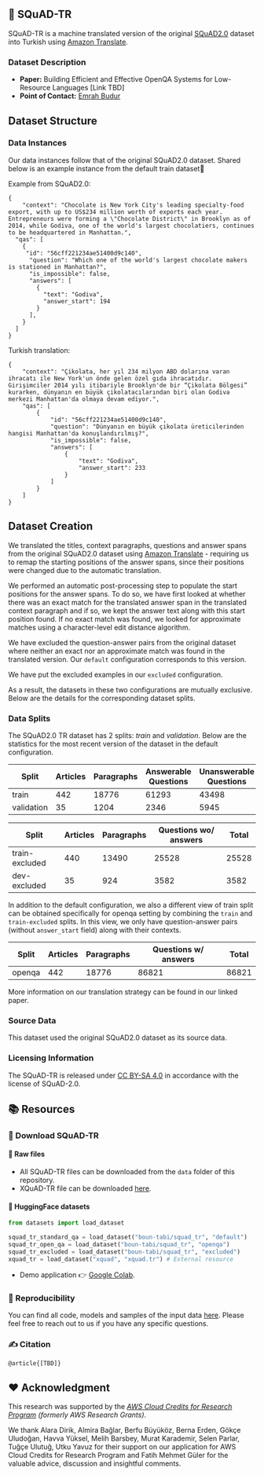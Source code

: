 ## 📜 SQuAD-TR

SQuAD-TR is a machine translated version of the original [SQuAD2.0](https://rajpurkar.github.io/SQuAD-explorer/) dataset into Turkish using [Amazon Translate](https://aws.amazon.com/translate/).

### Dataset Description

- **Paper:** Building Efficient and Effective OpenQA Systems for Low-Resource Languages [Link TBD]
- **Point of Contact:** [Emrah Budur](mailto:emrah.budur@boun.edu.tr)


## Dataset Structure

### Data Instances

Our data instances follow that of the original SQuAD2.0 dataset.
Shared below is an example instance from the default train dataset🍫

Example from SQuAD2.0:
```
{
    "context": "Chocolate is New York City's leading specialty-food export, with up to US$234 million worth of exports each year. Entrepreneurs were forming a \"Chocolate District\" in Brooklyn as of 2014, while Godiva, one of the world's largest chocolatiers, continues to be headquartered in Manhattan.",
  "qas": [
    {
     "id": "56cff221234ae51400d9c140",
      "question": "Which one of the world's largest chocolate makers is stationed in Manhattan?",
      "is_impossible": false,
      "answers": [
        {
          "text": "Godiva",
          "answer_start": 194
        }
      ],
    }
  ]
}
```

Turkish translation:

```
{
    "context": "Çikolata, her yıl 234 milyon ABD dolarına varan ihracatı ile New York'un önde gelen özel gıda ihracatıdır. Girişimciler 2014 yılı itibariyle Brooklyn'de bir “Çikolata Bölgesi” kurarken, dünyanın en büyük çikolatacılarından biri olan Godiva merkezi Manhattan'da olmaya devam ediyor.",
    "qas": [
        {
            "id": "56cff221234ae51400d9c140",
            "question": "Dünyanın en büyük çikolata üreticilerinden hangisi Manhattan'da konuşlandırılmış?",
            "is_impossible": false,
            "answers": [
                {
                    "text": "Godiva",
                    "answer_start": 233
                }
            ]
        }
    ]
}

```

## Dataset Creation

We translated the titles, context paragraphs, questions and answer spans from the original SQuAD2.0 dataset using [Amazon Translate](https://aws.amazon.com/translate/) - requiring us to remap the starting positions of the answer spans, since their positions were changed due to the automatic translation.

We performed an automatic post-processing step to populate the start positions for the answer spans. To do so, we have first looked at whether there was an exact match for the translated answer span in the translated context paragraph and if so, we kept the answer text along with this start position found.
If no exact match was found, we looked for approximate matches using a character-level edit distance algorithm.

We have excluded the question-answer pairs from the original dataset where neither an exact nor an approximate match was found in the translated version. Our `default` configuration corresponds to this version. 

We have put the excluded examples in our `excluded` configuration. 

As a result, the datasets in these two configurations are mutually exclusive.  Below are the details for the corresponding dataset splits.

### Data Splits

The SQuAD2.0 TR dataset has 2 splits: _train_ and _validation_. Below are the statistics for the most recent version of the dataset in the default configuration.

| Split      | Articles | Paragraphs | Answerable Questions | Unanswerable Questions | Total   |
| ---------- | -------- | ---------- | -------------------- | ---------------------- | ------- |
| train      | 442      | 18776      | 61293                | 43498                  | 104,791 |
| validation | 35       | 1204       | 2346                 | 5945                   | 8291    |



| Split   | Articles | Paragraphs | Questions wo/ answers | Total   |
| ------- | -------- | ---------- | --------------------- | ------- |
| train-excluded   | 440        | 13490          | 25528                 | 25528   |
| dev-excluded     | 35        | 924          | 3582                     | 3582       |


In addition to the default configuration, we also a different view of train split can be obtained specifically for openqa setting by combining the `train` and `train-excluded` splits. In this view, we only have question-answer pairs (without `answer_start` field) along with their contexts.  

| Split      | Articles | Paragraphs | Questions w/ answers |  Total   |
| ---------- | -------- | ---------- | -------------------- |  ------- |
| openqa     | 442      | 18776      | 86821                |  86821   |

More information on our translation strategy can be found in our linked paper.

### Source Data

This dataset used the original SQuAD2.0 dataset as its source data.

### Licensing Information

The SQuAD-TR is released under [CC BY-SA 4.0](https://creativecommons.org/licenses/by-sa/4.0/) in accordance with the license of SQuAD-2.0. 

## 📚 Resources 

### 📖 Download SQuAD-TR

#### 🔗 Raw files

* All SQuAD-TR files can be downloaded from the `data` folder of this repository.
* XQuAD-TR file can be downloaded [here](https://github.com/deepmind/xquad).
 
#### 🤗 HuggingFace datasets
```py
from datasets import load_dataset

squad_tr_standard_qa = load_dataset("boun-tabi/squad_tr", "default")
squad_tr_open_qa = load_dataset("boun-tabi/squad_tr", "openqa")
squad_tr_excluded = load_dataset("boun-tabi/squad_tr", "excluded")
xquad_tr = load_dataset("xquad", "xquad.tr") # External resource

```
* Demo application 👉 [Google Colab](https://colab.research.google.com/drive/1QVD0c1kFfOUc1sRGKDHWeF_HgNEineRt?usp=sharing). 

### 🔬 Reproducibility 

You can find all code, models and samples of the input data [here](https://drive.google.com/drive/folders/1Y3q1qvzpOSg3PWO18VQ0arp1hB-xcU1F?usp=sharing).  Please feel free to reach out to us if you have any specific questions. 


### ✍️ Citation

```
@article{[TBD]}
```
 
## ❤ Acknowledgment
This research was supported by the _[AWS Cloud Credits for Research Program](https://aws.amazon.com/government-education/research-and-technical-computing/cloud-credit-for-research/) (formerly AWS Research Grants)_.

We thank Alara Dirik, Almira Bağlar, Berfu Büyüköz, Berna Erden, Gökçe Uludoğan,  Havva Yüksel, Melih Barsbey, Murat Karademir, Selen Parlar, Tuğçe Ulutuğ, Utku Yavuz for their support on our application for AWS Cloud Credits for Research Program and Fatih Mehmet Güler for the valuable advice, discussion and insightful comments.
